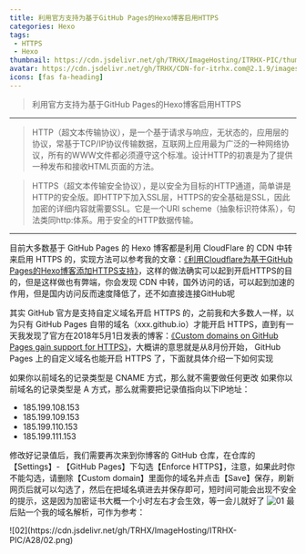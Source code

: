 ```yaml
---
title: 利用官方支持为基于GitHub Pages的Hexo博客启用HTTPS
categories: Hexo
tags:
 - HTTPS
 - Hexo
thumbnail: https://cdn.jsdelivr.net/gh/TRHX/ImageHosting/ITRHX-PIC/thumbnail/hexo.png
avatar: https://cdn.jsdelivr.net/gh/TRHX/CDN-for-itrhx.com@2.1.9/images/trhx.png
icons: [fas fa-heading]
---
```

> 利用官方支持为基于GitHub Pages的Hexo博客启用HTTPS

<!--more-->

---
> HTTP（超文本传输协议），是一个基于请求与响应，无状态的，应用层的协议，常基于TCP/IP协议传输数据，互联网上应用最为广泛的一种网络协议，所有的WWW文件都必须遵守这个标准。设计HTTP的初衷是为了提供一种发布和接收HTML页面的方法。

> HTTPS（超文本传输安全协议），是以安全为目标的HTTP通道，简单讲是HTTP的安全版。即HTTP下加入SSL层，HTTPS的安全基础是SSL，因此加密的详细内容就需要SSL。它是一个URI scheme（抽象标识符体系），句法类同http:体系。用于安全的HTTP数据传输。

---
目前大多数基于 GitHub Pages 的 Hexo 博客都是利用 CloudFlare 的 CDN 中转来启用 HTTPS 的，实现方法可以参考我的文章：[《利用Cloudflare为基于GitHub Pages的Hexo博客添加HTTPS支持》](https://www.itrhx.com/2019/07/31/A26-hexo-add-https/)，这样的做法确实可以起到开启HTTPS的目的，但是这样做也有弊端，你会发现 CDN 中转，国外访问的话，可以起到加速的作用，但是国内访问反而速度降低了，还不如直接连接GitHub呢

其实 GitHub 官方是支持自定义域名开启 HTTPS 的，之前我和大多数人一样，以为只有 GitHub Pages 自带的域名（xxx.github.io）才能开启 HTTPS，直到有一天我发现了官方在2018年5月1日发表的博客：[《Custom domains on GitHub Pages gain support for HTTPS》](https://github.blog/2018-05-01-github-pages-custom-domains-https/)，大概讲的意思就是从8月份开始， GitHub Pages 上的自定义域名也能开启 HTTPS 了，下面就具体介绍一下如何实现

如果你以前域名的记录类型是 CNAME 方式，那么就不需要做任何更改
如果你以前域名的记录类型是 A 方式，那么就需要把记录值指向以下IP地址：

 - 185.199.108.153
 - 185.199.109.153
 - 185.199.110.153
 - 185.199.111.153
 
修改好记录值后，我们需要再次来到你博客的 GitHub 仓库，在仓库的【Settings】- 【GitHub Pages】下勾选【Enforce HTTPS】，注意，如果此时你不能勾选，请删除【Custom domain】里面你的域名并点击【Save】保存，刷新网页后就可以勾选了，然后在把域名填进去并保存即可，短时间可能会出现不安全的提示，这是因为加密证书大概一个小时左右才会生效，等一会儿就好了
<fancybox>
![01](https://cdn.jsdelivr.net/gh/TRHX/ImageHosting/ITRHX-PIC/A28/01.png)
</fancybox>
最后贴一个我的域名解析，可作为参考：

<fancybox>
![02](https://cdn.jsdelivr.net/gh/TRHX/ImageHosting/ITRHX-PIC/A28/02.png)
</fancybox>